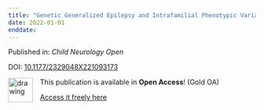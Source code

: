 ```yaml
---
title: "Genetic Generalized Epilepsy and Intrafamilial Phenotypic Variability with Distal 7q11.23 Deletion"
date: 2022-01-01
enddate:
---
```


Published in: *Child Neurology Open*

DOI: [10.1177/2329048X221093173](https://doi.org/10.1177/2329048X221093173)

<img src="https://upload.wikimedia.org/wikipedia/commons/thumb/7/77/Open_Access_logo_PLoS_transparent.svg/800px-Open_Access_logo_PLoS_transparent.svg.png" alt="drawing" width="50" align="left"/> &nbsp;&nbsp;&nbsp;This publication is available in **Open Access**! (Gold OA)

&nbsp;&nbsp;&nbsp;<a href="https://journals.sagepub.com/doi/pdf/10.1177/2329048X221093173">Access it freely here</a>

